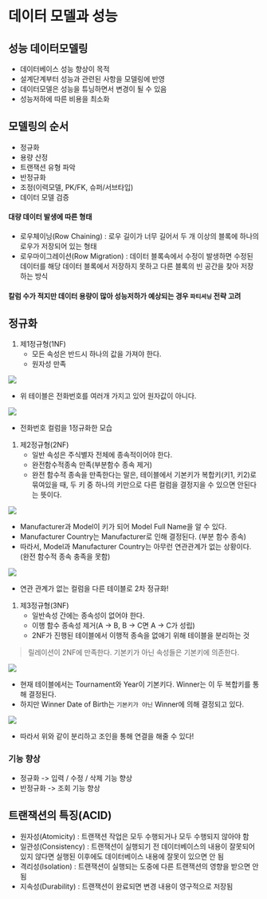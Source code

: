 # 데이터 모델과 성능

## 성능 데이터모델링

- 데이터베이스 성능 향상이 목적
- 설계단계부터 성능과 관련된 사항을 모델링에 반영
- 데이터모델은 성능을 튜닝하면서 변경이 될 수 있음
- 성능저하에 따른 비용을 최소화

## 모델링의 순서

- 정규화
- 용량 산정
- 트랜잭션 유형 파악
- 반정규화
- 조정(이력모델, PK/FK, 슈퍼/서브타입)
- 데이터 모델 검증

#### 대량 데이터 발생에 따른 형태

- 로우체이닝(Row Chaining) : 로우 길이가 너무 길어서 두 개 이상의 블록에 하나의 로우가 저장되어 있는 형태
- 로우마이그레이션(Row Migration) : 데이터 블록속에서 수정이 발생하면 수정된 데이터를 해당 데이터 블록에서 저장하지 못하고 다른 블록의 빈 공간을 찾아 저장하는 방식

#### 칼럼 수가 적지만 데이터 용량이 많아 성능저하가 예상되는 경우 `파티셔닝` 전략 고려

## 정규화

1. 제1정규형(1NF)
	- 모든 속성은 반드시 하나의 값을 가져야 한다.
	- 원자성 만족

![](https://img1.daumcdn.net/thumb/R1280x0/?scode=mtistory2&fname=https%3A%2F%2Fblog.kakaocdn.net%2Fdn%2FcJpNOf%2Fbtr0zSUXjY1%2Fab4ygSlzPCfc86x0rY3yPk%2Fimg.png)
- 위 테이블은 전화번호를 여러개 가지고 있어 원자값이 아니다. 

![](https://img1.daumcdn.net/thumb/R1280x0/?scode=mtistory2&fname=https%3A%2F%2Fblog.kakaocdn.net%2Fdn%2FbzLvaN%2Fbtr0zFVCEI1%2FRcO7O4f7asnt1MH6PGntbK%2Fimg.png)
- 전화번호 컬럼을 1정규화한 모습

1. 제2정규형(2NF)
	- 일반 속성은 주식별자 전체에 종속적이어야 한다.
	- 완전함수적종속 만족(부분함수 종속 제거)
	- 완전 함수적 종속을 만족한다는 말은, 테이블에서 기본키가 복합키(키1, 키2)로 묶여있을 때, 두 키 중 하나의 키만으로 다른 컬럼을 결정지을 수 있으면 안된다는 뜻이다.

![](https://img1.daumcdn.net/thumb/R1280x0/?scode=mtistory2&fname=https%3A%2F%2Fblog.kakaocdn.net%2Fdn%2FKzFJy%2Fbtr0qYvQCuO%2FcPnW9A03QOKbkPYnEBTbz1%2Fimg.png)
- Manufacturer과 Model이 키가 되어 Model Full Name을 알 수 있다.
- Manufacturer Country는 Manufacturer로 인해 결정된다. (부분 함수 종속)
- 따라서, Model과 Manufacturer Country는 아무런 연관관계가 없는 상황이다.(완전 함수적 종속 충족을 못함)

![](https://img1.daumcdn.net/thumb/R1280x0/?scode=mtistory2&fname=https%3A%2F%2Fblog.kakaocdn.net%2Fdn%2Fb6RvAZ%2Fbtr0yis7uW8%2FY9iHl6U1RceXIgLvAlhigk%2Fimg.png)
- 연관 관계가 없는 컬럼을 다른 테이블로 2차 정규화!

1. 제3정규형(3NF)
	- 일반속성 간에는 종속성이 없어야 한다.
	- 이행 함수 종속성 제거(A → B, B → C면 A → C가 성립)
	- 2NF가 진행된 테이블에서 이행적 종속을 없애기 위해 테이블을 분리하는 것

> 릴레이션이 2NF에 만족한다.
> 기본키가 아닌 속성들은 기본키에 의존한다.

![](https://img1.daumcdn.net/thumb/R1280x0/?scode=mtistory2&fname=https%3A%2F%2Fblog.kakaocdn.net%2Fdn%2FdlcMJw%2Fbtr0xLoPoRA%2Fn8famNYdQwEudKPAozi3Ak%2Fimg.png)
- 현재 테이블에서는 Tournament와 Year이 기본키다. Winner는 이 두 복합키를 통해 결정된다.
- 하지만 Winner Date of Birth는 `기본키가 아닌` Winner에 의해 결정되고 있다.

![](https://img1.daumcdn.net/thumb/R1280x0/?scode=mtistory2&fname=https%3A%2F%2Fblog.kakaocdn.net%2Fdn%2FejIGjG%2Fbtr0vde5UpJ%2FGwSr36xcQi8Oc4fBYt7tUk%2Fimg.png)
- 따라서 위와 같이 분리하고 조인을 통해 연결을 해줄 수 있다!

### 기능 향상

- 정규화 -> 입력 / 수정 / 삭제 기능 향상
- 반정규화 -> 조회 기능 향상

## 트랜잭션의 특징(ACID)

- 원자성(Atomicity) : 트랜잭션 작업은 모두 수행되거나 모두 수행되지 않아야 함
- 일관성(Consistency) : 트랜잭션이 실행되기 전 데이터베이스의 내용이 잘못되어 있지 않다면 실행된 이후에도 데이터베이스 내용에 잘못이 있으면 안 됨
- 격리성(Isolation) : 트랜잭션이 실행되는 도중에 다른 트랜잭션의 영향을 받으면 안 됨
- 지속성(Durability) : 트랜잭션이 완료되면 변경 내용이 영구적으로 저장됨